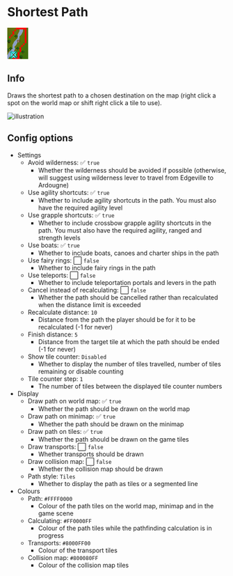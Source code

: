 # Shortest Path

![icon](icon.png)

## Info
Draws the shortest path to a chosen destination on the map (right click a spot on the world map or shift right click a tile to use).

![illustration](https://user-images.githubusercontent.com/53493631/154380329-e1cacdce-a589-4ac3-b6d8-d0dc19f88b2a.png)

## Config options
- Settings
  - Avoid wilderness: ✅ `true`
    - Whether the wilderness should be avoided if possible (otherwise, will suggest using wilderness lever to travel from Edgeville to Ardougne)
  - Use agility shortcuts: ✅ `true`
    - Whether to include agility shortcuts in the path. You must also have the required agility level
  - Use grapple shortcuts: ✅ `true`
    - Whether to include crossbow grapple agility shortcuts in the path. You must also have the required agility, ranged and strength levels
  - Use boats: ✅ `true`
    - Whether to include boats, canoes and charter ships in the path
  - Use fairy rings: ⬜️ `false`
    - Whether to include fairy rings in the path
  - Use teleports: ⬜️ `false`
    - Whether to include teleportation portals and levers in the path
  - Cancel instead of recalculating: ⬜️ `false`
    - Whether the path should be cancelled rather than recalculated when the distance limit is exceeded
  - Recalculate distance: `10`
    - Distance from the path the player should be for it to be recalculated (-1 for never)
  - Finish distance: `5`
    - Distance from the target tile at which the path should be ended (-1 for never)
  - Show tile counter: `Disabled`
    - Whether to display the number of tiles travelled, number of tiles remaining or disable counting
  - Tile counter step: `1`
    - The number of tiles between the displayed tile counter numbers
- Display
  - Draw path on world map: ✅ `true`
    - Whether the path should be drawn on the world map
  - Draw path on minimap: ✅ `true`
    - Whether the path should be drawn on the minimap
  - Draw path on tiles: ✅ `true`
    - Whether the path should be drawn on the game tiles
  - Draw transports: ⬜️ `false`
    - Whether transports should be drawn
  - Draw collision map: ⬜️ `false`
    - Whether the collision map should be drawn
  - Path style: `Tiles`
    - Whether to display the path as tiles or a segmented line
- Colours
  - Path: `#FFFF0000`
    - Colour of the path tiles on the world map, minimap and in the game scene
  - Calculating: `#FF0000FF`
    - Colour of the path tiles while the pathfinding calculation is in progress
  - Transports: `#8000FF00`
    - Colour of the transport tiles
  - Collision map: `#800080FF`
    - Colour of the collision map tiles
